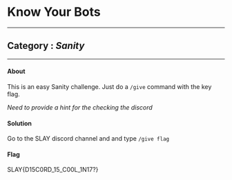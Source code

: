 # Know Your Bots
---
## Category : <i>Sanity</i>
---
#### About
This is an easy Sanity challenge. Just do a `/give` command with the key flag.

*Need to provide a hint for the checking the discord*

#### Solution
Go to the SLAY discord channel and and type `/give flag`
#### Flag
SLAY{D15C0RD_15_C00L_1N17?}
